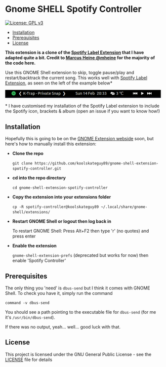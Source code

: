 # Gnome SHELL Spotify Controller

[![License: GPL v3](https://img.shields.io/badge/License-GPL%20v3-blue.svg)](https://www.gnu.org/licenses/gpl-3.0)

<!-- START doctoc generated TOC please keep comment here to allow auto update -->
<!-- DON'T EDIT THIS SECTION, INSTEAD RE-RUN doctoc TO UPDATE -->

- [Installation](#installation)
- [Prerequisites](#prerequisites)
- [License](#license)

<!-- END doctoc generated TOC please keep comment here to allow auto update -->

**This extension is a clone of the [Spotify Label Extension](https://github.com/mheine/gnome-shell-spotify-label) that I have adapted quite a bit. Credit to [Marcus Heine @mheine](https://github.com/mheine) for the majority of the code here.**


Use this GNOME Shell extension to skip, toggle pause/play and restart/backtrack the current song. This works well with [Spotify Label Extension](https://github.com/mheine/gnome-shell-spotify-label), as seen on the left of the example below*

![Error mi amigo!](res/example.png "Extension on far right!")

\* I have customised my installation of the Spotify Label extension to include the Spotify icon, brackets & album (open an issue if you want to know how!)

## Installation

Hopefully this is going to be on the [GNOME Extension webside](https://extensions.gnome.org/) soon, but here's how to manually install this extension:

- **Clone the repo**

  `git clone https://github.com/koolskateguy89/gnome-shell-extension-spotify-controller.git`

- **cd into the repo directory**

  `cd gnome-shell-extension-spotify-controller`

- **Copy the extension into your extensions folder**

  `cp -R spotify-controller@koolskateguy89 ~/.local/share/gnome-shell/extensions/`

- **Restart GNOME Shell or logout then log back in**

  To restart GNOME Shell: Press Alt+F2 then type 'r' (no quotes) and press enter

- **Enable the extension**

  `gnome-shell-extension-prefs` (deprecated but works for now) then enable 'Spotify Controller'

## Prerequisites

The only thing you 'need' is `dbus-send` but I think it comes with GNOME Shell. To check you have it, simply run the command
```
command -v dbus-send
```
You should see a path pointing to the executable file for `dbus-send` (for me it's `/usr/bin/dbus-send`).

If there was no output, yeah... well... good luck with that.

## License

This project is licensed under the GNU General Public License - see the [LICENSE](LICENSE) file for details
